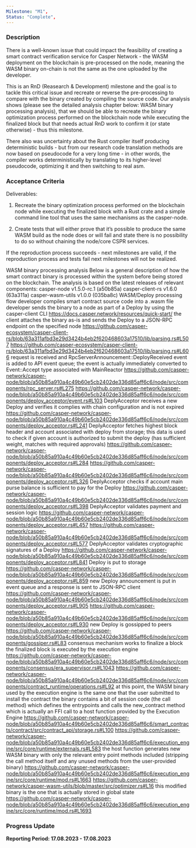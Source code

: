 ```yaml
---
Milestone: "M1",
Status: "Complete",
---
```

<!--lang:en--> 
### Description

There is a well-known issue that could impact the feasibility of creating a smart contract verification service for Casper Network - the WASM deployment on the blockchain is pre-processed on the node, meaning the WASM binary on-chain is not the same as the one uploaded by the developer.

This is an RnD (Reasearch & Development) milestone and the goal is to tackle this critical issue and recreate or reverse the pre-processing to compare with the binary created by compiling the source code.
Our analysis shows (please see the detailed analysis chapter below: WASM binary processing analysis), that we should be able to recreate the binary optimization process performed on the blockchain node while executing the finalized block but that needs actual RnD work to confirm it (or state otherwise) - thus this milestone.

There also was uncertainty about the Rust compiler itself producing deterministic builds - but from our research code translation methods are now based on pseudocode for a very long time - in other words, the compiler works deterministically by translating to its higher-level pseudocode, optimizing it and then switching to real asm.


### Acceptance Criteria

Deliverables:

1. Recreate the binary optimization process performed on the blockchain node while executing the finalized block with a Rust crate and a simple command line tool that uses the same mechanisms as the casper-node.

2. Create tests that will either prove that it’s possible to produce the same WASM build as the node does or will fail and state there is no possibility to do so without chaining the node/core CSPR services.

If the reproduction process succeeds - next milestones are valid, if the reproduction process and tests fail next milestones will not be realized.



WASM binary processing analysis
Below is a general description of how the smart contract binary is processed within the system before being stored on the blockchain. The analysis is based on the latest releases of relevant components:
casper-node v1.5.0-rc.1 (a50b85a)
casper-client-rs v1.6.0 (63a311a)
casper-wasm-utils v1.0.0 (035ba8c)
WASM/Deploy processing flow
developer compiles smart contract source code into a .wasm file
developer sends the binary to a node as part of a Deploy by using the casper-client CLI
https://docs.casper.network/resources/quick-start/
the client attaches the binary as-is and sends the Deploy to a JSON-RPC endpoint on the specified node
https://github.com/casper-ecosystem/casper-client-rs/blob/63a311afbd3e29d3424b4eb2f620468603a17510/lib/parsing.rs#L507
https://github.com/casper-ecosystem/casper-client-rs/blob/63a311afbd3e29d3424b4eb2f620468603a17510/lib/parsing.rs#L606
request is received and RpcServerAnnouncement::DeployReceived event is added to API event queue; the event is actually immediately converted to Event::Accept type associated with MainReactor
https://github.com/casper-network/casper-node/blob/a50b85a910a4c49b60e5cb2402de336d85aff6c6/node/src/components/rpc_server.rs#L275
https://github.com/casper-network/casper-node/blob/a50b85a910a4c49b60e5cb2402de336d85aff6c6/node/src/components/deploy_acceptor/event.rs#L103
DeplyAcceptor receives a new Deploy and verifies it complies with chain configuration and is not expired
https://github.com/casper-network/casper-node/blob/a50b85a910a4c49b60e5cb2402de336d85aff6c6/node/src/components/deploy_acceptor.rs#L241
DeplyAcceptor fetches highest block header and account associated with deploy from storage; this data is used to check if given account is authorized to submit the deploy (has sufficient weight, matches with required approvals)
https://github.com/casper-network/casper-node/blob/a50b85a910a4c49b60e5cb2402de336d85aff6c6/node/src/components/deploy_acceptor.rs#L284
https://github.com/casper-network/casper-node/blob/a50b85a910a4c49b60e5cb2402de336d85aff6c6/node/src/components/deploy_acceptor.rs#L326
DeplyAcceptor checks if account main purse balance is sufficient to pay for the Deploy
https://github.com/casper-network/casper-node/blob/a50b85a910a4c49b60e5cb2402de336d85aff6c6/node/src/components/deploy_acceptor.rs#L398
DeplyAcceptor validates payment and session logic
https://github.com/casper-network/casper-node/blob/a50b85a910a4c49b60e5cb2402de336d85aff6c6/node/src/components/deploy_acceptor.rs#L457
https://github.com/casper-network/casper-node/blob/a50b85a910a4c49b60e5cb2402de336d85aff6c6/node/src/components/deploy_acceptor.rs#L577
DeplyAcceptor validates cryptographic signatures of a Deploy
https://github.com/casper-network/casper-node/blob/a50b85a910a4c49b60e5cb2402de336d85aff6c6/node/src/components/deploy_acceptor.rs#L841
Deploy is put to storage
https://github.com/casper-network/casper-node/blob/a50b85a910a4c49b60e5cb2402de336d85aff6c6/node/src/components/deploy_acceptor.rs#L859
new Deploy announcement is put in event queue and a response is sent to JSON-RPC client
https://github.com/casper-network/casper-node/blob/a50b85a910a4c49b60e5cb2402de336d85aff6c6/node/src/components/deploy_acceptor.rs#L905
https://github.com/casper-network/casper-node/blob/a50b85a910a4c49b60e5cb2402de336d85aff6c6/node/src/components/deploy_acceptor.rs#L930
new Deploy is gossipped to peers
https://github.com/casper-network/casper-node/blob/a50b85a910a4c49b60e5cb2402de336d85aff6c6/node/src/components/gossiper.rs#L83
consensus mechanism works to finalize a block
the finalized block is executed by the execution engine
https://github.com/casper-network/casper-node/blob/a50b85a910a4c49b60e5cb2402de336d85aff6c6/node/src/components/consensus/era_supervisor.rs#L1043
https://github.com/casper-network/casper-node/blob/a50b85a910a4c49b60e5cb2402de336d85aff6c6/node/src/components/contract_runtime/operations.rs#L92
at this point, the WASM binary used by the execution engine is the same one that the user submitted
to install the contract the binary contains a bit of session code (the call method) which defines the entrypoints and calls the new_contract method which is actually an FFI call to a host function provided by the Execution Engine
https://github.com/casper-network/casper-node/blob/a50b85a910a4c49b60e5cb2402de336d85aff6c6/smart_contracts/contract/src/contract_api/storage.rs#L100
https://github.com/casper-network/casper-node/blob/a50b85a910a4c49b60e5cb2402de336d85aff6c6/execution_engine/src/core/runtime/externals.rs#L583
the host function generates new WASM binary with only the relevant entry point methods included (stripping the call method itself and any unused methods from the user-provided binary)
https://github.com/casper-network/casper-node/blob/a50b85a910a4c49b60e5cb2402de336d85aff6c6/execution_engine/src/core/runtime/mod.rs#L1663
https://github.com/casper-network/casper-wasm-utils/blob/master/src/optimizer.rs#L16
this modified binary is the one that is actually stored in global state
https://github.com/casper-network/casper-node/blob/a50b85a910a4c49b60e5cb2402de336d85aff6c6/execution_engine/src/core/runtime/mod.rs#L1693


### Progress Update

**Reporting Period: 17.08.2023 - 17.08.2023**


